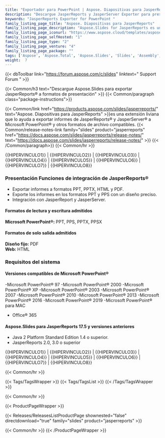 ```yaml
---
title: "Exportador para PowerPoint | Aspose. Diapositivas para JasperReports"
description: "Descargue JasperReports y JasperServer Exporter para presentaciones de Microsoft PowerPoint. Exporte sus informes a presentaciones de Microsoft PowerPoint (PPT, PPTX) y presentaciones de diapositivas de Microsoft PowerPoint (PPS, PPSX)."
keywords: "JasperReports Exporter for PowerPoint "
family_listing_page_title: "Aspose. Diapositivas para JasperReports"
family_listing_page_description: "Aspose.Slides for JasperReports es una extensión flexible de JasperReports y JasperServer que le permite exportar informes a Microsoft PowerPoint. JasperServer no tiene la capacidad integrada para exportar informes como presentaciones de PowerPoint, pero con esta extensión, los informes de JasperServer se pueden exportar a formatos de presentación PPT, PPS, PPTX y PPSX sin utilizar Microsoft PowerPoint."
family_listing_page_iconurl: "https://www.aspose.cloud/templates/aspose/App_Themes/V3/images/slides/272x272/aspose_slides-for-jasperreports-min.png"
family_listing_page_selfHosted: "1"
family_listing_page_type: "2"
family_listing_page_venture: "4"
family_listing_page_package: ""
tags: ['Aspose', 'Aspose.Total', 'Aspose.Slides', 'Slides', 'Assembly', 'component', 'Conholdate', 'Conholdate.Total', 'convert', 'converter', 'load', 'save', 'edit', 'update', 'core', 'cross-platform', 'Fast', 'Framework', 'Library', 'macOS', 'Microsoft', 'mono', 'mvc', 'Office', 'opendocument', 'openoffice', 'print', 'render', 'Standard', 'Visual-Studio', 'VisualStudio', 'Animation', 'jasperreports', 'PPT', 'PPS', 'PPTX', 'PPSX', 'PDF', 'HTML']
weight:  7
---
```


{{< dbToolbar link="https://forum.aspose.com/c/slides" linktext=" Support Forum " >}}

{{< Common/h3 text="Descargue Aspose.Slides para exportar JasperReports® a formatos de presentación"  >}}
{{< Common/paragraph class="package-instructions">}}

{{< Common/link href="https://products.aspose.com/slides/jasperreports/" text="Aspose. Diapositivas para JasperReports"  >}}es una extensión liviana que lo ayuda a exportar informes de JasperReports® y JasperServer® a Microsoft PowerPoint® y otros formatos de archivo compatibles.
{{< Common/release-notes-link family="slides" product="jasperreports" href="https://docs.aspose.com/slides/jasperreports/release-notes/" text="https://docs.aspose.com/slides/jasperreports/release-notes/"  >}}
{{< /Common/paragraph>}}
{{< Common/hr >}}

{{HIPERVINCULO1}} | {{HIPERVINCULO2}} | {{HIPERVINCULO3}} | {{HIPERVINCULO4}} | {{HIPERVINCULO5}} | {{HIPERVINCULO6}} | {{HIPERVINCULO7}} | {{HIPERVINCULO8}}

### Presentación Funciones de integración de JasperReports®

- Exportar informes a formatos PPT, PPTX, HTML y PDF.
- Exporte los informes en los formatos PPT y PPS con un diseño preciso.
- Integración con JasperReport y JasperServer.

#### Formatos de lectura y escritura admitidos

**Microsoft PowerPoint®:** PPT, PPS, PPTX, PPSX

#### Formatos de solo salida admitidos

**Diseño fijo:** PDF\
**Web:** HTML

### Requisitos del sistema

#### Versiones compatibles de Microsoft PowerPoint®
-Microsoft PowerPoint® 97
-Microsoft PowerPoint® 2000
-Microsoft PowerPoint® XP
-Microsoft PowerPoint® 2003
-Microsoft PowerPoint® 2007
-Microsoft PowerPoint® 2010
-Microsoft PowerPoint® 2013
-Microsoft PowerPoint® 2016
-Microsoft PowerPoint® 2019
-Microsoft PowerPoint® para MAC
- Office® 365

#### Aspose.Slides para JasperReports 17.5 y versiones anteriores
- Java 2 Platform Standard Edition 1.4 o superior.
- JasperReports 2.0, 3.0 o superior

{{HIPERVINCULO1}} | {{HIPERVINCULO2}} | {{HIPERVINCULO3}} | {{HIPERVINCULO4}} | {{HIPERVINCULO5}} | {{HIPERVINCULO6}} | {{HIPERVINCULO7}} | {{HIPERVINCULO8}}

{{< Common/hr >}}

{{< Tags/TagsWrapper >}}
 {{< Tags/TagsList >}}
{{< /Tags/TagsWrapper >}}

{{< Common/hr >}}

{{< ProductPageWrapper >}}
<!-- ReleasesListProductPage-->
   {{< Releases/ReleasesListProductPage shownested="false"  directdownload="true" family="slides" product="jasperreports" >}}
<!-- /ReleasesListProductPage-->
{{< Common/hr >}}
{{< /ProductPageWrapper >}}

